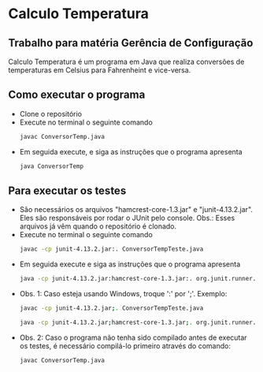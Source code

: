 # Calculo Temperatura
## Trabalho para matéria Gerência de Configuração

Calculo Temperatura é um programa em Java que realiza conversões de temperaturas em Celsius para Fahrenheint e vice-versa.

## Como executar o programa

- Clone o repositório
- Execute no terminal o seguinte comando 
    ```sh
    javac ConversorTemp.java
    ```
- Em seguida execute, e siga as instruções que o programa apresenta
    ```sh
    java ConversorTemp
    ```


## Para executar os testes

- São necessários os arquivos "hamcrest-core-1.3.jar" e "junit-4.13.2.jar". Eles são responsáveis por rodar o JUnit pelo console. Obs.: Esses arquivos já vêm quando o repositório é clonado.
- Execute no terminal o seguinte comando 
    ```sh
    javac -cp junit-4.13.2.jar:. ConversorTempTeste.java
    ```
- Em seguida execute e siga as instruções que o programa apresenta
    ```sh
    java -cp junit-4.13.2.jar:hamcrest-core-1.3.jar:. org.junit.runner.JUnitCore ConversorTempTeste
    ```
- Obs. 1: Caso esteja usando Windows, troque ':' por ';'. Exemplo:
    ```sh
    javac -cp junit-4.13.2.jar;. ConversorTempTeste.java
    ```
    ```sh
    java -cp junit-4.13.2.jar;hamcrest-core-1.3.jar;. org.junit.runner.JUnitCore ConversorTempTeste
    ```
- Obs. 2: Caso o programa não tenha sido compilado antes de executar os testes, é necessário compilá-lo primeiro através do comando:
    ```sh
    javac ConversorTemp.java
    ```